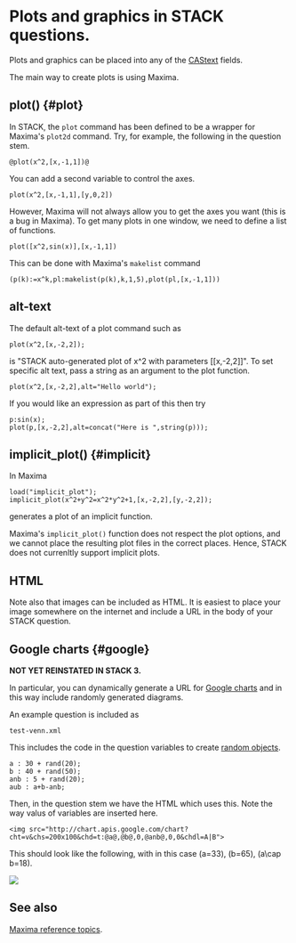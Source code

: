 # Plots and graphics in STACK questions.

Plots and graphics can be placed into any of the [CAStext](../Authoring/CASText.md) fields.

The main way to create plots is using Maxima.

## plot() {#plot}

In STACK, the `plot` command has been defined to be a wrapper for Maxima's `plot2d` command. Try, for example, the following in the question stem.

    @plot(x^2,[x,-1,1])@

You can add a second variable to control the axes.

    plot(x^2,[x,-1,1],[y,0,2])

However, Maxima will not always allow you to get the axes you want (this is a bug in Maxima).
To get many plots in one window, we need to define a list of functions.

    plot([x^2,sin(x)],[x,-1,1])

This can be done with Maxima's `makelist` command

    (p(k):=x^k,pl:makelist(p(k),k,1,5),plot(pl,[x,-1,1]))

## alt-text

The default alt-text of a plot command such as

    plot(x^2,[x,-2,2]);

is "STACK auto-generated plot of x^2 with parameters [[x,-2,2]]".  To set specific alt text, pass a string as an argument to the plot function.

    plot(x^2,[x,-2,2],alt="Hello world");

If you would like an expression as part of this then try

    p:sin(x);
    plot(p,[x,-2,2],alt=concat("Here is ",string(p)));

## implicit_plot()  {#implicit}

In Maxima

    load("implicit_plot");
    implicit_plot(x^2+y^2=x^2*y^2+1,[x,-2,2],[y,-2,2]);

generates a plot of an implicit function.

Maxima's `implicit_plot()` function does not respect the plot options, and we cannot place the resulting plot files in the correct places.
Hence, STACK does not currenltly support implicit plots.


## HTML

Note also that images can be included as HTML.  It is easiest to place your image somewhere on the internet and include a URL in the body of your STACK question.

## Google charts  {#google}

__NOT YET REINSTATED IN STACK 3.__

In particular, you can dynamically generate a URL for
[Google charts](http://code.google.com/apis/chart/) and in this way include randomly generated diagrams.

An example question is included as

    test-venn.xml

This includes the code in the question variables to create [random objects](Random.md#rand).

    a : 30 + rand(20);
    b : 40 + rand(50);
    anb : 5 + rand(20);
    aub : a+b-anb;

Then, in the question stem we have the HTML which uses this.  Note the way valus of variables are inserted here.

    <img src="http://chart.apis.google.com/chart?cht=v&chs=200x100&chd=t:@a@,@b@,0,@anb@,0,0&chdl=A|B">

This should look like the following, with in this case \(a=33\), \(b=65\), \(a\cap b=18\).

<img src="http://chart.apis.google.com/chart?cht=v&chs=200x100&chd=t:33,65,0,18,0,0&chdl=A|B">


## See also

[Maxima reference topics](index.md#reference).
